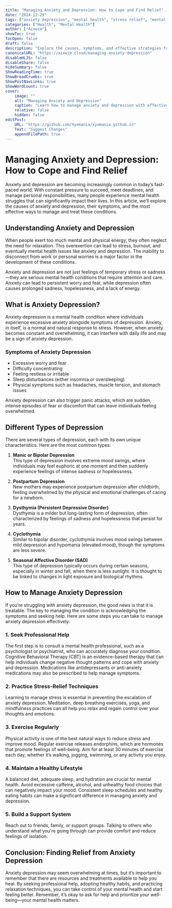 ```yaml
---
title: "Managing Anxiety and Depression: How to Cope and Find Relief"
date: "2024-12-29"
tags: ["anxiety depression", "mental health", "stress relief", "mental illness", "therapy"]
categories: ["Health", "Mental Health"]
author: ["Aixwim"]
showToc: true
TocOpen: false
draft: false
description: "Explore the causes, symptoms, and effective strategies for managing anxiety and depression, including treatment options and lifestyle tips."
canonicalURL: "https://aixwim.cloud/managing-anxiety-depression"
disableHLJS: false
disableShare: false
hideSummary: false
ShowReadingTime: true
ShowBreadCrumbs: true
ShowPostNavLinks: true
ShowWordCount: true
cover:
    image: ""
    alt: "Managing Anxiety and Depression"
    caption: "Learn how to manage anxiety and depression with effective strategies and treatments."
    relative: false
    hidden: false
editPost:
    URL: "https://github.com/Xyomania/xyomania.github.io"
    Text: "Suggest Changes"
    appendFilePath: true
---
```


# Managing Anxiety and Depression: How to Cope and Find Relief

Anxiety and depression are becoming increasingly common in today’s fast-paced world. With constant pressure to succeed, meet deadlines, and manage personal responsibilities, many people experience mental health struggles that can significantly impact their lives. In this article, we’ll explore the causes of anxiety and depression, their symptoms, and the most effective ways to manage and treat these conditions.

## Understanding Anxiety and Depression

When people exert too much mental and physical energy, they often neglect the need for relaxation. This overexertion can lead to stress, burnout, and eventually mental health issues like anxiety and depression. The inability to disconnect from work or personal worries is a major factor in the development of these conditions.

Anxiety and depression are not just feelings of temporary stress or sadness—they are serious mental health conditions that require attention and care. Anxiety can lead to persistent worry and fear, while depression often causes prolonged sadness, hopelessness, and a lack of energy.

## What is Anxiety Depression?

Anxiety depression is a mental health condition where individuals experience excessive anxiety alongside symptoms of depression. Anxiety, in itself, is a normal and natural response to stress. However, when anxiety becomes constant and overwhelming, it can interfere with daily life and may be a sign of anxiety depression.

### Symptoms of Anxiety Depression

- Excessive worry and fear
- Difficulty concentrating
- Feeling restless or irritable
- Sleep disturbances (either insomnia or oversleeping)
- Physical symptoms such as headaches, muscle tension, and stomach issues

Anxiety depression can also trigger panic attacks, which are sudden, intense episodes of fear or discomfort that can leave individuals feeling overwhelmed.

## Different Types of Depression

There are several types of depression, each with its own unique characteristics. Here are the most common types:

1. **Manic or Bipolar Depression**  
   This type of depression involves extreme mood swings, where individuals may feel euphoric at one moment and then suddenly experience feelings of intense sadness or hopelessness.

2. **Postpartum Depression**  
   New mothers may experience postpartum depression after childbirth, feeling overwhelmed by the physical and emotional challenges of caring for a newborn.

3. **Dysthymia (Persistent Depressive Disorder)**  
   Dysthymia is a milder but long-lasting form of depression, often characterized by feelings of sadness and hopelessness that persist for years.

4. **Cyclothymia**  
   Similar to bipolar disorder, cyclothymia involves mood swings between mild depression and hypomania (elevated mood), though the symptoms are less severe.

5. **Seasonal Affective Disorder (SAD)**  
   This type of depression typically occurs during certain seasons, especially in winter and fall, when there is less sunlight. It is thought to be linked to changes in light exposure and biological rhythms.

## How to Manage Anxiety Depression

If you’re struggling with anxiety depression, the good news is that it is treatable. The key to managing the condition is acknowledging the symptoms and seeking help. Here are some steps you can take to manage anxiety depression effectively:

### 1. Seek Professional Help
The first step is to consult a mental health professional, such as a psychologist or psychiatrist, who can accurately diagnose your condition. Cognitive Behavioral Therapy (CBT) is an evidence-based therapy that can help individuals change negative thought patterns and cope with anxiety and depression. Medications like antidepressants or anti-anxiety medications may also be prescribed to help manage symptoms.

### 2. Practice Stress-Relief Techniques
Learning to manage stress is essential in preventing the escalation of anxiety depression. Meditation, deep breathing exercises, yoga, and mindfulness practices can all help you relax and regain control over your thoughts and emotions.

### 3. Exercise Regularly
Physical activity is one of the best natural ways to reduce stress and improve mood. Regular exercise releases endorphins, which are hormones that promote feelings of well-being. Aim for at least 30 minutes of exercise each day, whether it’s walking, jogging, swimming, or any activity you enjoy.

### 4. Maintain a Healthy Lifestyle
A balanced diet, adequate sleep, and hydration are crucial for mental health. Avoid excessive caffeine, alcohol, and unhealthy food choices that can negatively impact your mood. Consistent sleep schedules and healthy eating habits can make a significant difference in managing anxiety and depression.

### 5. Build a Support System
Reach out to friends, family, or support groups. Talking to others who understand what you're going through can provide comfort and reduce feelings of isolation.

## Conclusion: Finding Relief from Anxiety Depression

Anxiety depression may seem overwhelming at times, but it’s important to remember that there are resources and treatments available to help you heal. By seeking professional help, adopting healthy habits, and practicing relaxation techniques, you can take control of your mental health and start feeling better. Remember, it’s okay to ask for help and prioritize your well-being—your mental health matters.
